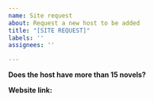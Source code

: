 ```yaml
---
name: Site request
about: Request a new host to be added
title: "[SITE REQUEST]"
labels: ''
assignees: ''

---
```


<!--- Host name above as Title -->

**Does the host have more than 15 novels?**
<!--- Yes / No. If not please explain why it should be added anyway. -->

**Website link:**
<!--- Please post a link to the new host -->
